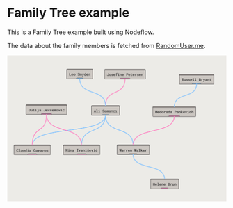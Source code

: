 # Family Tree example

This is a Family Tree example built using Nodeflow.

The data about the family members is fetched from [RandomUser.me](https://randomuser.me/).

![family_tree_example_1.png](../../assets/family_tree_example_1.png)